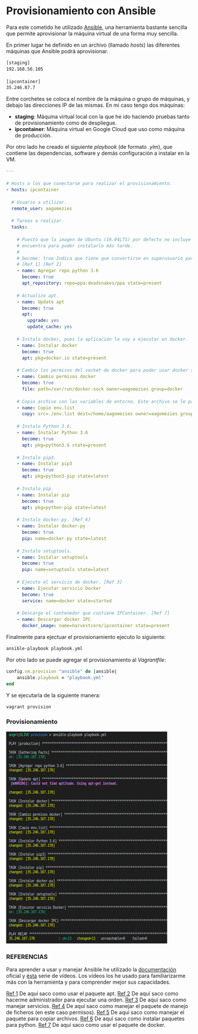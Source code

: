 # Provisionamiento con Ansible

Para este cometido he utilizado [Ansible](https://www.ansible.com/), una herramienta bastante sencilla que permite aprovisionar la máquina virtual de una forma muy sencilla.

En primer lugar he definido en un archivo (llamado *hosts*) las diferentes máquinas que Ansible podrá aprovisionar.

```bash
[staging]
192.168.56.105

[ipcontainer]
35.246.87.7
```

Entre corchetes se coloca el nombre de la máquina o grupo de máquinas, y debajo las direcciones IP de las mismas. En mi caso tengo dos máquinas:
- **staging**: Máquina virtual local con la que he ido haciendo pruebas tanto de provisionamiento como de despliegue.
- **ipcontainer**: Máquina virtual en Google Cloud que uso como máquina de producción.

Por otro lado he creado el siguiente *playbook* (de formato *.ylm*), que contiene las dependencias, software y demás configuración a instalar en la VM.

```yaml
---

# Hosts a los que conectarse para realizar el provisionamiento.
- hosts: ipcontainer

  # Usuario a utilizar.
  remote_user: aagomezies

  # Tareas a realizar.
  tasks:

    # Puesto que la imagen de Ubuntu (16.04LTS) por defecto no incluye Python 3.6, agrego el repositorio donde se
    # encuentra para poder instalarlo más tarde.
    #
    # become: true Indica que tiene que convertirse en superusuario para poder realizar tal tarea.
    # [Ref 1] [Ref 2]
    - name: Agregar repo python 3.6
      become: true
      apt_repository: repo=ppa:deadsnakes/ppa state=present

    # Actualizo apt.
    - name: Update apt
      become: true
      apt:
        upgrade: yes
        update_cache: yes

    # Instalo docker, pues la aplicación la voy a ejecutar en docker.
    - name: Instalar docker
      become: true
      apt: pkg=docker.io state=present

    # Cambio los permisos del socket de docker para poder usar docker sin problema alguno. [Ref 4]
    - name: Cambio permisos docker
      become: true
      file: path=/var/run/docker.sock owner=aagomezies group=docker

    # Copio archivo con las variables de entorno. Este archivo se le pasará como argumento a docker run al iniciar el contenedor. [Ref 5]
    - name: Copio env.list
      copy: src=./env.list dest=/home/aagomezies owner=aagomezies group=aagomezies

    # Instalo Python 3.6.
    - name: Instalar Python 3.6
      become: true
      apt: pkg=python3.6 state=present

    # Instalo pip3.
    - name: Instalar pip3
      become: true
      apt: pkg=python3-pip state=latest

    # Instalo pip.
    - name: Instalar pip
      become: true
      apt: pkg=python-pip state=latest

    # Instalo docker-py. [Ref 6]
    - name: Instalar docker-py
      become: true
      pip: name=docker-py state=latest

    # Instalo setuptools.
    - name: Instalar setuptools
      become: true
      pip: name=setuptools state=latest

    # Ejecuto el servicio de docker. [Ref 3]
    - name: Ejecutar servicio Docker
      become: true
      service: name=docker state=started

    # Descargo el contenedor que contiene IPContainer. [Ref 7]
    - name: Descargar docker IPC
      docker_image: name=harvestcore/ipcontainer state=present
```

Finalmente para ejectuar el provisionamiento ejecuto lo siguiente:
```bash
ansible-playbook playbook.yml
```

Por otro lado se puede agregar el provisionamiento al *Vagrantfile*:
```ruby
config.vm.provision "ansible" do |ansible|
    ansible.playbook = "playbook.yml"
end
```

Y se ejecutaría de la siguiente manera:
```bash
vagrant provision
```

### Provisionamiento

![provisionamiento](img/provision.png)


### REFERENCIAS

Para aprender a usar y manejar Ansible he utilizado la [documentación](https://docs.ansible.com/) oficial y [ésta](https://www.youtube.com/watch?v=slNIwBPeQvE&list=PLTd5ehIj0goP2RSCvTiz3-Cko8U6SQV1P) serie de vídeos. Los vídeos los he usado para familiarizarme más con la herramienta y para comprender mejor sus capacidades.

[Ref 1](https://docs.ansible.com/ansible/latest/modules/apt_module.html) De aquí saco como usar el paquete apt.
[Ref 2](https://docs.ansible.com/ansible/latest/user_guide/become.html#id1) De aquí saco como hacerme administrador para ejecutar una orden.
[Ref 3](https://docs.ansible.com/ansible/latest/modules/service_module.html) De aquí saco como manejar servicios.
[Ref 4](https://docs.ansible.com/ansible/latest/modules/list_of_files_modules.html) De aquí saco como manejar el paquete de manejo de ficheros (en este caso permisos).
[Ref 5](https://docs.ansible.com/ansible/latest/modules/copy_module.html) De aquí saco como manejar el paquete para copiar archivos.
[Ref 6](https://docs.ansible.com/ansible/latest/modules/pip_module.html) De aquí saco como instalar paquetes para python.
[Ref 7](https://docs.ansible.com/ansible/latest/modules/docker_image_module.html) De aquí saco como usar el paquete de docker.